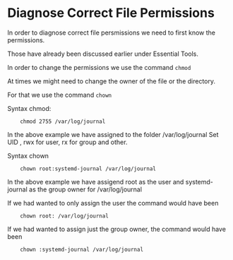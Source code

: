 # Diagnose Correct File Permissions

In order to diagnose correct file persmissions we need to first know the permissions. 

Those have already been discussed earlier under Essential Tools. 

In order to change the permissions we use the command `chmod`

At times we might need to change the owner of the file or the directory. 

For that we use the command `chown`


Syntax chmod:

		chmod 2755 /var/log/journal

In the above example we have assigned to the folder /var/log/journal Set UID , rwx for user, rx for group and other.


Syntax chown

		chown root:systemd-journal /var/log/journal

In the above example we have assigend root as the user and systemd-journal as the group owner for /var/log/journal

If we had wanted to only assign the user the command would have been

		chown root: /var/log/journal

If we had wanted to assign just the group owner, the command would have been

		chown :systemd-journal /var/log/journal

 

